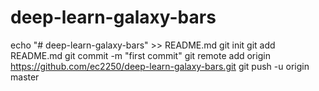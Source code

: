 # deep-learn-galaxy-bars
echo "# deep-learn-galaxy-bars" >> README.md
  git init
  git add README.md
  git commit -m "first commit"
  git remote add origin https://github.com/ec2250/deep-learn-galaxy-bars.git
  git push -u origin master
  
